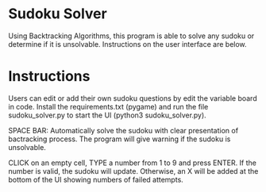 # Sudoku Solver
Using Backtracking Algorithms, this program is able to solve any sudoku or determine if it is unsolvable. Instructions on the user interface are below.


# Instructions
Users can edit or add their own sudoku questions by edit the variable board in code. Install the requirements.txt (pygame) and run the file sudoku_solver.py to start the UI (python3 sudoku_solver.py).

SPACE BAR: Automatically solve the sudoku with clear presentation of bactracking process. The program will give warning if the sudoku is unsolvable.

CLICK on an empty cell, TYPE a number from 1 to 9 and press ENTER. If the number is valid, the sudoku will update. Otherwise, an X will be added at the bottom of the UI showing numbers of failed attempts.

